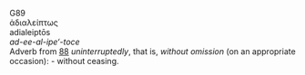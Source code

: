 <body>
  <p>G89<br>  ἀδιαλείπτως  <br> adialeiptōs  <br><i>ad-ee-al-ipe‘-toce </i><br>Adverb from <a href="g0088.htm">88</a>  <i>uninterruptedly</i>, that is, <i>without</i> <i>omission</i> (on an appropriate occasion): - without ceasing.<br></p>
 </body>